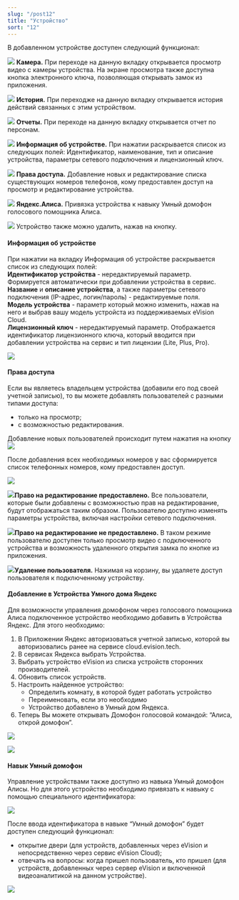 ```yaml
---
slug: "/post12"
title: "Устройство"
sort: "12"
---
```


В добавленном устройстве доступен следующий функционал: 

![](images/icon.png)  **Камера.** При переходе на данную вкладку открывается просмотр видео с камеры устройства. На экране просмотра также доступна кнопка электронного ключа, позволяющая открывать замок из приложения.

![](images/icon(1).png)  **История.** При переходже на данную вкладку открывается история действий связанных с этим устройством.

![](images/icon(2).png)  **Отчеты.** При переходе на данную вкладку открывается отчет по персонам.

![](images/icon(3).png)  **Информация об устройстве.** При нажатии раскрывается список из следующих полей: Идентификатор, наименование, тип и описание устройства, параметры сетевого подключения и лицензионный ключ.

![](images/icon(4).png)  **Права доступа.** Добавление новых и редактирование списка существующих номеров телефонов, кому предоставлен доступ на просмотр и редактирование устройства. 

![](images/icon(5).png)  **Яндекс.Алиса.** Привязка устройства к навыку Умный домофон голосового помощника Алиса.

![](images/icon(6).png) Устройство также можно удалить, нажав на кнопку.

#### Информация об устройстве

При нажатии на вкладку Информация об устройстве раскрывается список из следующих полей:  
**Идентификатор устройства** - нередактируемый параметр. Формируется автоматически при добавлении устройства в сервис.  
**Название** и **описание устройства**, а также параметры сетевого подключения (IP-адрес, логин/пароль) - редактируемые поля.  
**Модель устройства** - параметр который можно изменить, нажав на него и выбрав вашу модель устройста из поддерживаемых eVision Cloud.  
**Лицензионный ключ** - нередактируемый параметр. Отображается идентификатор лицензионного ключа, который вводится при добавлении устройства на сервис и тип лицензии (Lite, Plus, Pro).

![](images/information_device.png) 

#### Права доступа

Если вы являетесь владельцем устройства (добавили его под своей учетной записью), то вы можете добавлять пользователей с разными типами доступа:  
- только на просмотр;  
- с возможностью редактирования.

Добавление новых пользователей происходит путем нажатия на кнопку ![](images/prava.png) 

После добавления всех необходимых номеров у вас сформируется список телефонных номеров, кому предоставлен доступ. 

![](images/pravaspisok.png) 

![](images/icon(8).png)**Право на редактирование предоставлено.** Все пользователи, которые  были добавлены с возможностью прав на редактирование, будут отображаться таким образом. Пользователю доступно изменять параметры устройства, включая настройки сетевого подключения.

![](images/icon(9).png)**Право на редактирование не предоставлено.** В таком режиме пользователю доступен только просмотр  видео с подключенного устройства и возможность удаленного открытия замка по кнопке из приложения. 

![](images/icon(10).png)**Удаление пользователя.** Нажимая на корзину, вы удаляете доступ пользователя к подключенному устройству. 

#### Добавление в Устройства Умного дома Яндекс

Для возможности управления домофоном через голосового помощника Алиса подключенное устройство необходимо добавить в Устройства Яндекс. Для этого необходимо:

1. В Приложении Яндекс авторизоваться учетной записью, которой вы авторизовались ранее на сервисе cloud.evision.tech.  
2. В сервисах Яндекса выбрать Устройства.  
3. Выбрать устройство eVision из списка устройств сторонних производителей.  
4. Обновить список устройств.  
5. Настроить найденное устройство:  
   - Определить комнату, в которой будет работать устройство  
   - Переименовать, если это необходимо   
   - Устройство добавлено в Умный дом Яндекса.   
6. Теперь Вы можете открывать Домофон голосовой командой: “Алиса, открой домофон”.  

![](images/Alica.png)

![](images/Alica(1).png)

#### Навык Умный домофон 

Управление устройствами также доступно из навыка Умный домофон Алисы. Но для этого устройство необходимо привязать к навыку с помощью специального идентификатора:  

![](images/Alica(2).png)

После ввода идентификатора в навыке “Умный домофон” будет доступен следующий функционал:  
- открытие двери (для устройств, добавленных через eVision и непосредственно через сервис eVision Cloud);  
- отвечать на вопросы: когда пришел пользователь, кто пришел (для устройств, добавленных через сервер eVision и включенной видеоаналитикой на данном устройстве).  

![](images/Alica(3).png)